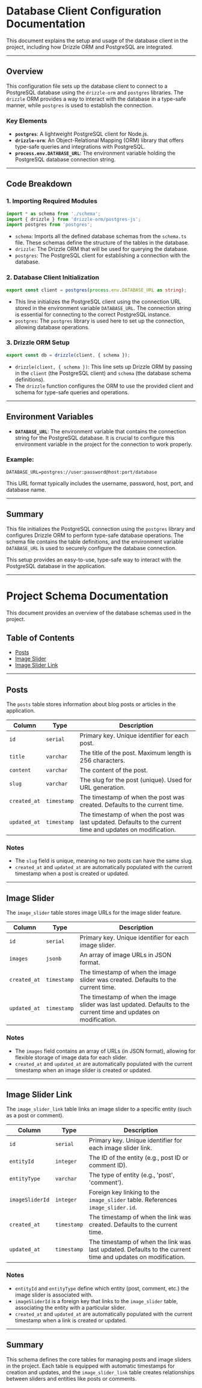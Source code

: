 # Database Client Configuration Documentation

This document explains the setup and usage of the database client in the project, including how Drizzle ORM and PostgreSQL are integrated.

---

## Overview

This configuration file sets up the database client to connect to a PostgreSQL database using the `drizzle-orm` and `postgres` libraries. The `drizzle` ORM provides a way to interact with the database in a type-safe manner, while `postgres` is used to establish the connection.

### Key Elements

- **`postgres`**: A lightweight PostgreSQL client for Node.js.
- **`drizzle-orm`**: An Object-Relational Mapping (ORM) library that offers type-safe queries and integrations with PostgreSQL.
- **`process.env.DATABASE_URL`**: The environment variable holding the PostgreSQL database connection string.

---

## Code Breakdown

### 1. Importing Required Modules

```typescript
import * as schema from './schema';
import { drizzle } from 'drizzle-orm/postgres-js';
import postgres from 'postgres';
```

- `schema`: Imports all the defined database schemas from the `schema.ts` file. These schemas define the structure of the tables in the database.
- `drizzle`: The Drizzle ORM that will be used for querying the database.
- `postgres`: The PostgreSQL client for establishing a connection with the database.

### 2. Database Client Initialization

```typescript
export const client = postgres(process.env.DATABASE_URL as string);
```

- This line initializes the PostgreSQL client using the connection URL stored in the environment variable `DATABASE_URL`. The connection string is essential for connecting to the correct PostgreSQL instance.
- `postgres`: The `postgres` library is used here to set up the connection, allowing database operations.

### 3. Drizzle ORM Setup

```typescript
export const db = drizzle(client, { schema });
```

- `drizzle(client, { schema })`: This line sets up Drizzle ORM by passing in the `client` (the PostgreSQL client) and `schema` (the database schema definitions).
- The `drizzle` function configures the ORM to use the provided client and schema for type-safe queries and operations.

---

## Environment Variables

- **`DATABASE_URL`**: The environment variable that contains the connection string for the PostgreSQL database. It is crucial to configure this environment variable in the project for the connection to work properly.

### Example:

```env
DATABASE_URL=postgres://user:password@host:port/database
```

This URL format typically includes the username, password, host, port, and database name.

---

## Summary

This file initializes the PostgreSQL connection using the `postgres` library and configures Drizzle ORM to perform type-safe database operations. The schema file contains the table definitions, and the environment variable `DATABASE_URL` is used to securely configure the database connection.

This setup provides an easy-to-use, type-safe way to interact with the PostgreSQL database in the application.

---

# Project Schema Documentation

This document provides an overview of the database schemas used in the project.

## Table of Contents

- [Posts](#posts)
- [Image Slider](#image-slider)
- [Image Slider Link](#image-slider-link)

---

## Posts

The `posts` table stores information about blog posts or articles in the application.

| Column       | Type        | Description                                                                                                |
| ------------ | ----------- | ---------------------------------------------------------------------------------------------------------- |
| `id`         | `serial`    | Primary key. Unique identifier for each post.                                                              |
| `title`      | `varchar`   | The title of the post. Maximum length is 256 characters.                                                   |
| `content`    | `varchar`   | The content of the post.                                                                                   |
| `slug`       | `varchar`   | The slug for the post (unique). Used for URL generation.                                                   |
| `created_at` | `timestamp` | The timestamp of when the post was created. Defaults to the current time.                                  |
| `updated_at` | `timestamp` | The timestamp of when the post was last updated. Defaults to the current time and updates on modification. |

### Notes

- The `slug` field is unique, meaning no two posts can have the same slug.
- `created_at` and `updated_at` are automatically populated with the current timestamp when a post is created or updated.

---

## Image Slider

The `image_slider` table stores image URLs for the image slider feature.

| Column       | Type        | Description                                                                                                        |
| ------------ | ----------- | ------------------------------------------------------------------------------------------------------------------ |
| `id`         | `serial`    | Primary key. Unique identifier for each image slider.                                                              |
| `images`     | `jsonb`     | An array of image URLs in JSON format.                                                                             |
| `created_at` | `timestamp` | The timestamp of when the image slider was created. Defaults to the current time.                                  |
| `updated_at` | `timestamp` | The timestamp of when the image slider was last updated. Defaults to the current time and updates on modification. |

### Notes

- The `images` field contains an array of URLs (in JSON format), allowing for flexible storage of image data for each slider.
- `created_at` and `updated_at` are automatically populated with the current timestamp when an image slider is created or updated.

---

## Image Slider Link

The `image_slider_link` table links an image slider to a specific entity (such as a post or comment).

| Column          | Type        | Description                                                                                                |
| --------------- | ----------- | ---------------------------------------------------------------------------------------------------------- |
| `id`            | `serial`    | Primary key. Unique identifier for each image slider link.                                                 |
| `entityId`      | `integer`   | The ID of the entity (e.g., post ID or comment ID).                                                        |
| `entityType`    | `varchar`   | The type of entity (e.g., 'post', 'comment').                                                              |
| `imageSliderId` | `integer`   | Foreign key linking to the `image_slider` table. References `image_slider.id`.                             |
| `created_at`    | `timestamp` | The timestamp of when the link was created. Defaults to the current time.                                  |
| `updated_at`    | `timestamp` | The timestamp of when the link was last updated. Defaults to the current time and updates on modification. |

### Notes

- `entityId` and `entityType` define which entity (post, comment, etc.) the image slider is associated with.
- `imageSliderId` is a foreign key that links to the `image_slider` table, associating the entity with a particular slider.
- `created_at` and `updated_at` are automatically populated with the current timestamp when a link is created or updated.

---

## Summary

This schema defines the core tables for managing posts and image sliders in the project. Each table is equipped with automatic timestamps for creation and updates, and the `image_slider_link` table creates relationships between sliders and entities like posts or comments.
